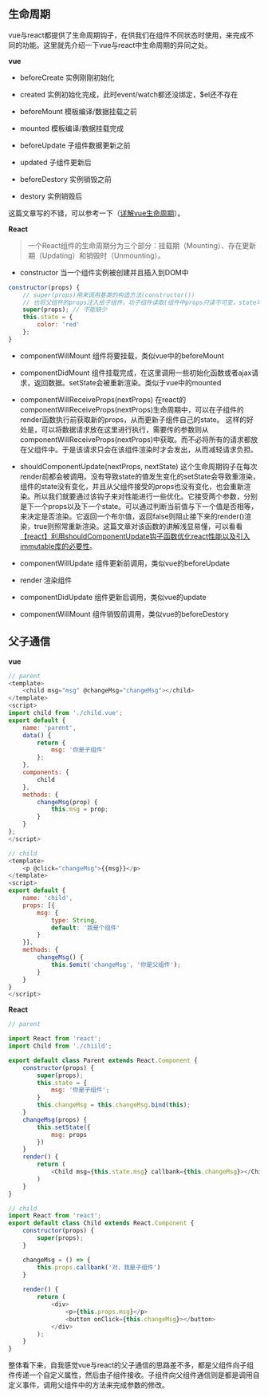
## 生命周期

vue与react都提供了生命周期钩子，在供我们在组件不同状态时使用，来完成不同的功能。这里就先介绍一下vue与react中生命周期的异同之处。

**vue**

- beforeCreate  实例刚刚初始化

- created 实例初始化完成，此时event/watch都还没绑定，$el还不存在

- beforeMount 模板编译/数据挂载之前

- mounted 模板编译/数据挂载完成

- beforeUpdate 子组件数据更新之前

- updated 子组件更新后

- beforeDestory 实例销毁之前

- destory 实例销毁后

这篇文章写的不错，可以参考一下（[详解vue生命周期](https://www.webpackjs.com/)）。

**React**

> 一个React组件的生命周期分为三个部分：挂载期（Mounting）、存在更新期（Updating）和销毁时（Unmounting）。

- constructor 当一个组件实例被创建并且插入到DOM中

```js
constructor(props) {
    // super(props)用来调用基类的构造方法(constructor())
    // 也将父组件的props注入给子组件，功子组件读取(组件中props只读不可变，state可变)。
    super(props); // 不能缺少
    this.state = {
        color: 'red'
    };
}
```

- componentWillMount 组件将要挂载，类似vue中的beforeMount

- componentDidMount 组件挂载完成，在这里调用一些初始化函数或者ajax请求，返回数据。setState会被重新渲染。类似于vue中的mounted

- componentWillReceiveProps(nextProps)  在react的componentWillReceiveProps(nextProps)生命周期中，可以在子组件的render函数执行前获取新的props，从而更新子组件自己的state。 这样的好处是，可以将数据请求放在这里进行执行，需要传的参数则从componentWillReceiveProps(nextProps)中获取。而不必将所有的请求都放在父组件中。于是该请求只会在该组件渲染时才会发出，从而减轻请求负担。

- shouldComponentUpdate(nextProps, nextState) 这个生命周期钩子在每次render前都会被调用。没有导致state的值发生变化的setState会导致重渲染，组件的state没有变化，并且从父组件接受的props也没有变化，也会重新渲染。所以我们就要通过该钩子来对性能进行一些优化。它接受两个参数，分别是下一个props以及下一个state。可以通过判断当前值与下一个值是否相等，来决定是否渲染。它返回一个布尔值，返回false则阻止接下来的render()渲染，true则照常重新渲染。这篇文章对该函数的讲解浅显易懂，可以看看[【react】利用shouldComponentUpdate钩子函数优化react性能以及引入immutable库的必要性](https://www.cnblogs.com/penghuwan/p/6707254.html)。

- componentWillUpdate 组件更新前调用，类似vue的beforeUpdate

- render 渲染组件

- componentDidUpdate 组件更新后调用，类似vue的update

- componentWillMount 组件销毁前调用，类似vue的beforeDestory

## 父子通信

**vue**

```js
// parent
<template>
    <child msg="msg" @changeMsg="changeMsg"></child>
</template>
<script>
import child from './child.vue';
export default {
    name: 'parent',
    data() {
        return {
            msg: '你是子组件‘
        };
    },
    components: {
        child
    },
    methods: {
        changeMsg(prop) {
            this.msg = prop;
        }
    }
};
</script>

// child
<template>
    <p @click="changeMsg">{{msg}}</p>
</template>
<script>
export default {
    name: 'child',
    props: [{
        msg: {
            type: String,
            default: '我是个组件'
        }
    }],
    methods: {
        changeMsg() {
            this.$emit('changeMsg', '你是父组件');
        }
    }
}
</script>
```

**React**

```js
// parent

import React from 'react';
import Child from './chiild';

export default class Parent extends React.Component {
    constructor(props) {
        super(props);
        this.state = {
            msg: '你是子组件';
        }
        this.changeMsg = this.changeMsg.bind(this);
    }
    changeMsg(props) {
        this.setState({
            msg: props
        })
    }
    render() {
        return (
            <Child msg={this.state.msg} callbank={this.changeMsg}></Child>
        )
    }
}

// child
import React from 'react';
export default class Child extends React.Component {
    constructor(props) {
        super(props);
    }

    changeMsg = () => {
        this.props.callbank('对，我是子组件')
    }
    
    render() {
        return (
            <div>
                <p>{this.props.msg}</p>
                <button onClick={this.changeMsg}></button>
            </div>
        );
    }
}
```
整体看下来，自我感觉vue与react的父子通信的思路差不多，都是父组件向子组件传递一个自定义属性，然后由子组件接收。子组件向父组件通信则是都是调用自定义事件，调用父组件中的方法来完成参数的修改。